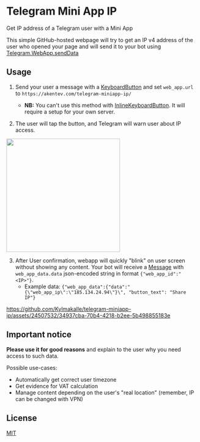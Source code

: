 # Telegram Mini App IP
Get IP address of a Telegram user with a Mini App

This simple GitHub-hosted webpage will try to get an IP v4 address of the user who opened your page and will send it to your bot using [Telegram.WebApp.sendData](https://core.telegram.org/bots/webapps#initializing-mini-apps)


## Usage
1. Send your user a message with a [KeyboardButton](https://core.telegram.org/bots/api#keyboardbutton) and set `web_app.url` to `https://akentev.com/telegram-miniapp-ip/`
    - **NB:** You can't use this method with [InlineKeyboardButton](https://core.telegram.org/bots/api#inlinekeyboardbutton). It will require a setup for your own server.

2. The user will tap the button, and Telegram will warn user about IP access.
 <img src="https://github.com/Kylmakalle/telegram-miniapp-ip/assets/24507532/23b729bb-d222-40f5-bfb7-83d1bca5de13" width="297.33">

3. After User confirmation, webapp will quickly "blink" on user screen without showing any content. Your bot will receive a [Message](https://core.telegram.org/bots/api#message) with `web_app_data.data` json-encoded string in format `{"web_app_id":"<IP>"}`.
    - Example data: `{"web_app_data":{"data":"{\"web_app_ip\":\"185.134.24.94\"}\", "button_text": "Share IP"}`

https://github.com/Kylmakalle/telegram-miniapp-ip/assets/24507532/34937cba-70b4-4218-b2ee-5b498855183e


## Important notice
**Please use it for good reasons** and explain to the user why you need access to such data.

Possible use-cases:
- Automatically get correct user timezone
- Get evidence for VAT calculation
- Manage content depending on the user's "real location" (remember, IP can be changed with VPN)


## License
[MIT](LICENSE)
